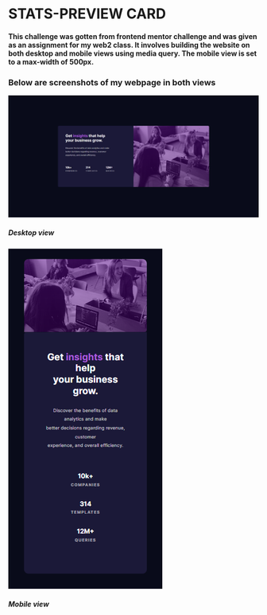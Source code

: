 # STATS-PREVIEW CARD

#### This challenge was gotten from frontend mentor challenge and was given as an assignment for my web2 class. It involves building the website on both desktop and mobile views using media query. The mobile view is set to a max-width of 500px.

### Below are screenshots of my webpage in both views
![screenshot](./images/preview-desktop-view.png)
##### Desktop view

![screenshot](./images/preview-mobile-view.png)
##### Mobile view
